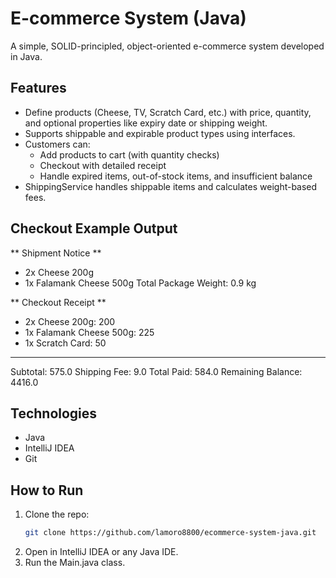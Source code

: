 # E-commerce System (Java)

A simple, SOLID-principled, object-oriented e-commerce system developed in Java.

## Features

- Define products (Cheese, TV, Scratch Card, etc.) with price, quantity, and optional properties like expiry date or shipping weight.
- Supports shippable and expirable product types using interfaces.
- Customers can:
  - Add products to cart (with quantity checks)
  - Checkout with detailed receipt
  - Handle expired items, out-of-stock items, and insufficient balance
- ShippingService handles shippable items and calculates weight-based fees.

## Checkout Example Output

** Shipment Notice **
- 2x Cheese 200g
- 1x Falamank Cheese 500g
Total Package Weight: 0.9 kg

** Checkout Receipt **
- 2x Cheese 200g: 200
- 1x Falamank Cheese 500g: 225
- 1x Scratch Card: 50

--------------------------
Subtotal: 575.0
Shipping Fee: 9.0
Total Paid: 584.0
Remaining Balance: 4416.0

## Technologies

- Java
- IntelliJ IDEA
- Git

## How to Run

1. Clone the repo:
   ```bash
   git clone https://github.com/lamoro8800/ecommerce-system-java.git
   ```
2. Open in IntelliJ IDEA or any Java IDE.
3. Run the Main.java class.

